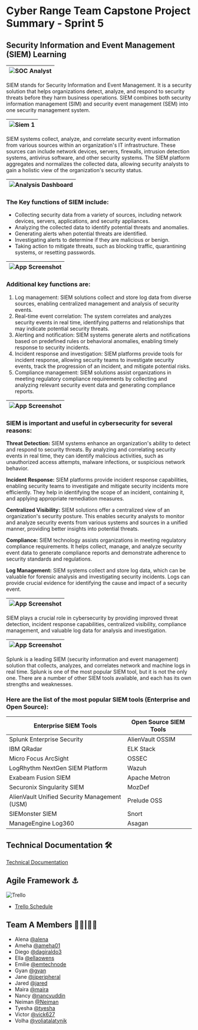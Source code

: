 # Cyber Range Team Capstone Project Summary - Sprint 5

## Security Information and Event Management (SIEM) Learning 





| ![SOC Analyst](https://drive.google.com/uc?export=view&id=1kTIIRrMuf28PiIC4JrzIzh5L95bdDcaE)|
| ----------------------- |





SIEM stands for Security Information and Event Management. It is a security solution that helps organizations detect, analyze, and respond to security threats before they harm business operations. SIEM combines both security information management (SIM) and security event management (SEM) into one security management system. 






| ![Siem 1](https://drive.google.com/uc?export=view&id=1-9ax9BYlPEiK0mPzLbdMkOCHYYxny-r5)|
| ----------------------- |





SIEM systems collect, analyze, and correlate security event information from various sources within an organization's IT infrastructure. These sources can include network devices, servers, firewalls, intrusion detection systems, antivirus software, and other security systems. The SIEM platform aggregates and normalizes the collected data, allowing security analysts to gain a holistic view of the organization's security status. 




| ![Analysis Dashboard](https://drive.google.com/uc?export=view&id=1r_aR6a6cGm6LlQ0BS30lwtFv4ldr0KrC)  |
| ----------------------- |




### The Key functions of SIEM include:

- Collecting security data from a variety of sources, including network devices, servers, applications, and security appliances.
- Analyzing the collected data to identify potential threats and anomalies.
- Generating alerts when potential threats are identified.
- Investigating alerts to determine if they are malicious or benign.
- Taking action to mitigate threats, such as blocking traffic, quarantining systems, or resetting passwords.



|![App Screenshot](https://drive.google.com/uc?export=view&id=1L3sFwPqllcZ-VVrh0yXYh9cpqzLyGHBC)|
| ----------------------- | 



### Additional key functions are:
1. Log management: SIEM solutions collect and store log data from diverse sources, enabling centralized management and analysis of security events.
2. Real-time event correlation: The system correlates and analyzes security events in real time, identifying patterns and relationships that may indicate potential security threats.
3. Alerting and notification: SIEM systems generate alerts and notifications based on predefined rules or behavioral anomalies, enabling timely response to security incidents.
4. Incident response and investigation: SIEM platforms provide tools for incident response, allowing security teams to investigate security events, track the progression of an incident, and mitigate potential risks.
5. Compliance management: SIEM solutions assist organizations in meeting regulatory compliance requirements by collecting and analyzing relevant security event data and generating compliance reports.



| ![App Screenshot](https://drive.google.com/uc?export=view&id=1GEoW-tPaDUYdvnFZKK3yoal4QvrBYt3I)|
| ----------------------- | 



### SIEM is important and useful in cybersecurity for several reasons:
**Threat Detection:** SIEM systems enhance an organization's ability to detect and respond to security threats. By analyzing and correlating security events in real time, they can identify malicious activities, such as unauthorized access attempts, malware infections, or suspicious network behavior.

**Incident Response:** SIEM platforms provide incident response capabilities, enabling security teams to investigate and mitigate security incidents more efficiently. They help in identifying the scope of an incident, containing it, and applying appropriate remediation measures.

**Centralized Visibility:** SIEM solutions offer a centralized view of an organization's security posture. This enables security analysts to monitor and analyze security events from various systems and sources in a unified manner, providing better insights into potential threats.

**Compliance:** SIEM technology assists organizations in meeting regulatory compliance requirements. It helps collect, manage, and analyze security event data to generate compliance reports and demonstrate adherence to security standards and regulations.
 
 **Log Management:** SIEM systems collect and store log data, which can be valuable for forensic analysis and investigating security incidents. Logs can provide crucial evidence for identifying the cause and impact of a security event.



| ![App Screenshot](https://drive.google.com/uc?export=view&id=1imaD7Nf4eR60mJVC4MspMqVwGYCn0uVP)|
| ----------------------- | 



SIEM plays a crucial role in cybersecurity by providing improved threat detection, incident response capabilities, centralized visibility, compliance management, and valuable log data for analysis and investigation. 



| ![App Screenshot](https://drive.google.com/uc?export=view&id=181V7na3khVUcMZ0gn-0lETCSWr8WHo5b)|
| ----------------------- |  




Splunk is a leading SIEM (security information and event management) solution that collects, analyzes, and correlates network and machine logs in real time. 
Splunk is one of the most popular SIEM tool, but it is not the only one. There are a number of other SIEM tools available, and each has its own strengths and weaknesses.

### Here are the list of the most popular SIEM tools (Enterprise and Open Source): 

| Enterprise SIEM Tools  | Open Source SIEM Tools |
| ------------- | -------------- |
| Splunk Enterprise Security  | 	AlienVault OSSIM  |
| IBM QRadar  | ELK Stack  |
| Micro Focus ArcSight  | 	OSSEC  |
| LogRhythm NextGen SIEM Platform  | Wazuh  |
| Exabeam Fusion SIEM  | 	Apache Metron  |
| Securonix Singularity SIEM  | MozDef  |
| AlienVault Unified Security Management (USM)  | 	Prelude OSS  |
| SIEMonster SIEM  | Snort  |
| ManageEngine Log360  | 	Asagan  |




## Technical Documentation 🛠 

[Technical Documentation](https://docs.google.com/document/d/1oMwmo2FV5TQgzjM4yo7yix7XyHhpc-GkhHy-9ClnR5Y/edit?usp=drive_link)



## Agile Framework ⚓ 

![Trello](https://drive.google.com/uc?export=view&id=1UZ2ub6Mt6ahBHGO8412nd-HqowT7NnA-)


- [Trello Schedule](https://drive.google.com/file/d/1Gdm3-zY-ZLdxohawuOLpexN5H7efZlep_/view?usp=share_link)

## Team A Members 👩‍💻|👨‍💻
- Alena [@alena](https://www.github.com/)
- Ameha [@ameha01](https://github.com/ameha01)
- Diego [@dagiraldo3](https://github.com/dagiraldo3)
- Ella [@ellaowens](https://github.com/ellaowens)
- Emilie [@emtechnode](https://github.com/emiliedionisio)
- Gyan [@gyan](https://github.com/gthedrifter)
- Jane [@jjperipheral](https://github.com/jjperipheral)
- Jared [@jared](https://www.github.com/)
- Maira [@maira](https://www.github.com/)
- Nancy [@nancyuddin](https://github.com/nancyuddin)
- Neiman [@Neiman](https://github.com/bull-in-the-heather)
- Tyesha [@tyesha](https://www.github.com/)
- Victor [@vick627](https://github.com/vick627)
- Volha [@voliatalatynik](https://github.com/voliatalatynik)
